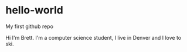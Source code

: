 # hello-world
My first github repo


Hi I'm Brett. I'm a computer science student, I live in Denver and I love to ski.

